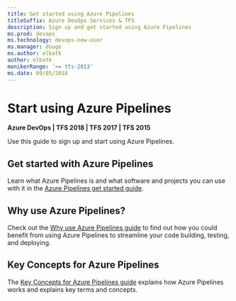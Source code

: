 ```yaml
---
title: Get started using Azure Pipelines 
titleSuffix: Azure DevOps Services & TFS
description: Sign up and get started using Azure Pipelines 
ms.prod: devops
ms.technology: devops-new-user
ms.manager: douge
ms.author: elbatk
author: elbatk
monikerRange: '>= tfs-2013'
ms.date: 09/05/2018
---
```


# Start using Azure Pipelines  

**Azure DevOps | TFS 2018 | TFS 2017 | TFS 2015**

Use this guide to sign up and start using Azure Pipelines. 

## Get started with Azure Pipelines

Learn what Azure Pipelines is and what software and projects you can use with it in the [Azure Pipelines get started guide](pipelines-get-started.md).

## Why use Azure Pipelines?

Check out the [Why use Azure Pipelines guide](why-use-pipelines.md) to find out how you could benefit from using Azure Pipelines to streamline your code building, testing, and deploying. 

## Key Concepts for Azure Pipelines

The [Key Concepts for Azure Pipelines guide](key-pipelines-concepts.md) explains how Azure Pipelines works and explains key terms and concepts.  